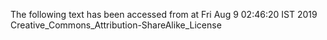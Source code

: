 The following text has been accessed from at Fri Aug 9 02:46:20 IST 2019
Creative_Commons_Attribution-ShareAlike_License
